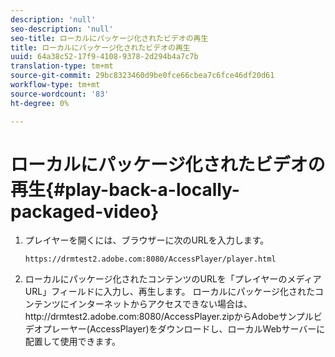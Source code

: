```yaml
---
description: 'null'
seo-description: 'null'
seo-title: ローカルにパッケージ化されたビデオの再生
title: ローカルにパッケージ化されたビデオの再生
uuid: 64a38c52-17f9-4108-9378-2d294b4a7c7b
translation-type: tm+mt
source-git-commit: 29bc8323460d9be0fce66cbea7c6fce46df20d61
workflow-type: tm+mt
source-wordcount: '83'
ht-degree: 0%

---
```



# ローカルにパッケージ化されたビデオの再生{#play-back-a-locally-packaged-video}

1. プレイヤーを開くには、ブラウザーに次のURLを入力します。

   ```
   https://drmtest2.adobe.com:8080/AccessPlayer/player.html
   ```

1. ローカルにパッケージ化されたコンテンツのURLを「プレイヤーのメディアURL」フィールドに入力し、再生します。
ローカルにパッケージ化されたコンテンツにインターネットからアクセスできない場合は、ht<span></span>tp://drmtest2.adobe.com:8080/AccessPlayer.zipからAdobeサンプルビデオプレーヤー(AccessPlayer)をダウンロードし、ローカルWebサーバーに配置して使用できます。